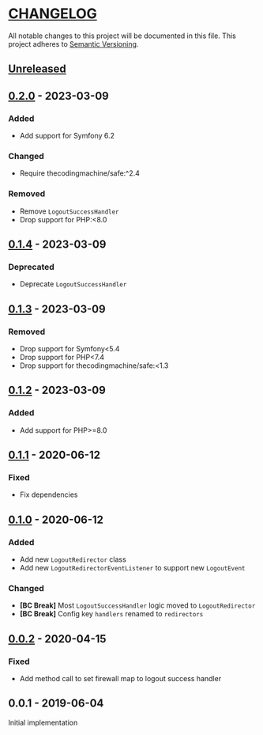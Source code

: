 # [CHANGELOG](http://keepachangelog.com/)
All notable changes to this project will be documented in this file.
This project adheres to [Semantic Versioning](http://semver.org/).

## [Unreleased][unreleased]

## [0.2.0] - 2023-03-09

### Added

* Add support for Symfony 6.2

### Changed

* Require thecodingmachine/safe:^2.4

### Removed

* Remove `LogoutSuccessHandler`
* Drop support for PHP:<8.0

## [0.1.4] - 2023-03-09

### Deprecated

* Deprecate `LogoutSuccessHandler`

## [0.1.3] - 2023-03-09

### Removed

* Drop support for Symfony<5.4
* Drop support for PHP<7.4
* Drop support for thecodingmachine/safe:<1.3

## [0.1.2] - 2023-03-09

### Added

* Add support for PHP>=8.0

## [0.1.1] - 2020-06-12

### Fixed

* Fix dependencies

## [0.1.0] - 2020-06-12

### Added

* Add new `LogoutRedirector` class
* Add new `LogoutRedirectorEventListener` to support new `LogoutEvent`

### Changed

* **[BC Break]** Most `LogoutSuccessHandler` logic moved to `LogoutRedirector`
* **[BC Break]** Config key `handlers` renamed to `redirectors`

## [0.0.2] - 2020-04-15

### Fixed

  * Add method call to set firewall map to logout success handler

## 0.0.1 - 2019-06-04

Initial implementation


[unreleased]: https://github.com/ajgarlag/AjglLogoutRedirectorBundle/compare/0.2.0...master
[0.2.0]: https://github.com/ajgarlag/AjglLogoutRedirectorBundle/compare/0.1.4...0.2.0
[0.1.4]: https://github.com/ajgarlag/AjglLogoutRedirectorBundle/compare/0.1.3...0.1.4
[0.1.3]: https://github.com/ajgarlag/AjglLogoutRedirectorBundle/compare/0.1.2...0.1.3
[0.1.2]: https://github.com/ajgarlag/AjglLogoutRedirectorBundle/compare/0.1.1...0.1.2
[0.1.1]: https://github.com/ajgarlag/AjglLogoutRedirectorBundle/compare/0.1.0...0.1.1
[0.1.0]: https://github.com/ajgarlag/AjglLogoutRedirectorBundle/compare/0.0.2...0.1.0
[0.0.2]: https://github.com/ajgarlag/AjglLogoutRedirectorBundle/compare/0.0.1...0.0.2
